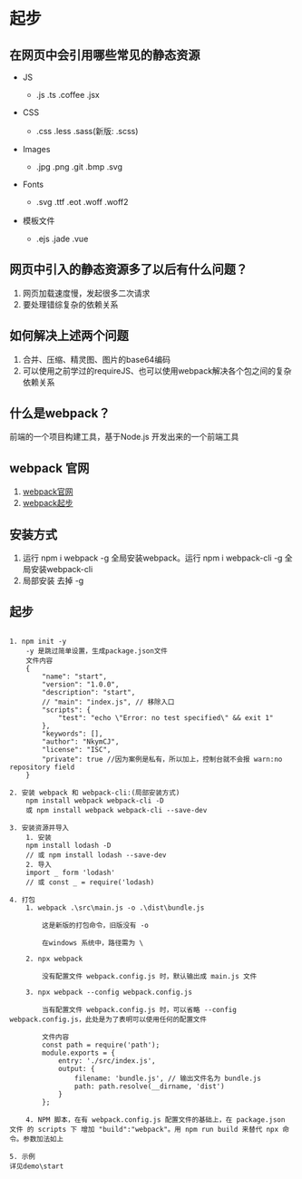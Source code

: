 # 起步

## 在网页中会引用哪些常见的静态资源
+ JS

    - .js .ts .coffee .jsx

+ CSS

    - .css .less .sass(新版: .scss)

+ Images

    - .jpg .png .git .bmp .svg

+ Fonts

    - .svg .ttf .eot .woff .woff2

+ 模板文件

    - .ejs .jade .vue

## 网页中引入的静态资源多了以后有什么问题？

1. 网页加载速度慢，发起很多二次请求
2. 要处理错综复杂的依赖关系

## 如何解决上述两个问题

1. 合并、压缩、精灵图、图片的base64编码
2. 可以使用之前学过的requireJS、也可以使用webpack解决各个包之间的复杂依赖关系

## 什么是webpack？

前端的一个项目构建工具，基于Node.js 开发出来的一个前端工具

## webpack 官网

1. [webpack官网](https://webpack.github.io/)
2. [webpack起步](https://www.webpackjs.com/guides/)

## 安装方式
1. 运行 npm i webpack -g 全局安装webpack。运行 npm i webpack-cli -g 全局安装webpack-cli
2. 局部安装 去掉 -g

## 起步

```

1. npm init -y
    -y 是跳过简单设置，生成package.json文件
    文件内容
    {
        "name": "start",
        "version": "1.0.0",
        "description": "start",
        // "main": "index.js", // 移除入口
        "scripts": {
            "test": "echo \"Error: no test specified\" && exit 1"
        },
        "keywords": [],
        "author": "NkymCJ",
        "license": "ISC",
        "private": true //因为案例是私有，所以加上，控制台就不会报 warn:no repository field
    }

2. 安装 webpack 和 webpack-cli:(局部安装方式)
    npm install webpack webpack-cli -D
    或 npm install webpack webpack-cli --save-dev
    
3. 安装资源并导入
    1. 安装
    npm install lodash -D
    // 或 npm install lodash --save-dev
    2. 导入
    import _ form 'lodash'
    // 或 const _ = require('lodash)

4. 打包
    1. webpack .\src\main.js -o .\dist\bundle.js
        
        这是新版的打包命令，旧版没有 -o

        在windows 系统中，路径需为 \

    2. npx webpack 

        没有配置文件 webpack.config.js 时，默认输出成 main.js 文件

    3. npx webpack --config webpack.config.js

        当有配置文件 webpack.config.js 时，可以省略 --config webpack.config.js，此处是为了表明可以使用任何的配置文件

        文件内容
        const path = require('path');
        module.exports = {
            entry: './src/index.js',
            output: {
                filename: 'bundle.js', // 输出文件名为 bundle.js
                path: path.resolve(__dirname, 'dist')
            }
        };

    4. NPM 脚本，在有 webpack.config.js 配置文件的基础上，在 package.json 文件 的 scripts 下 增加 "build":"webpack"。用 npm run build 来替代 npx 命令。参数加法如上
    
5. 示例
详见demo\start

```